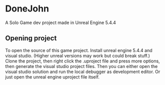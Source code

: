 # DoneJohn
A Solo Game dev project made in Unreal Engine 5.4.4

## Opening project
To open the source of this game project. Install unreal engine 5.4.4 and visual studio. (Higher unreal versions may work but could break stuff.) Clone the project, then right click the .uproject file and press more options, then generate the visual studio project files. Then you can either open the visual studio solution and run the local debugger as development editor. Or just open the unreal engine uproject file itself.
